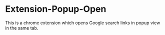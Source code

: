 # Extension-Popup-Open
This is a chrome extension which opens Google search links in popup view in the same tab.
